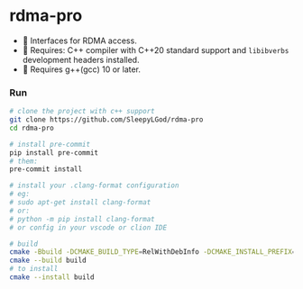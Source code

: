 # rdma-pro

+ 🌃 Interfaces for RDMA access.
+ 🌃 Requires: C++ compiler with C++20 standard support and `libibverbs` development headers installed.
+ 🌃 Requires g++(gcc) 10 or later.

### Run

```bash
# clone the project with c++ support
git clone https://github.com/SleepyLGod/rdma-pro
cd rdma-pro

# install pre-commit
pip install pre-commit
# them:
pre-commit install

# install your .clang-format configuration
# eg:
# sudo apt-get install clang-format
# or:
# python -m pip install clang-format
# or config in your vscode or clion IDE

# build
cmake -Bbuild -DCMAKE_BUILD_TYPE=RelWithDebInfo -DCMAKE_INSTALL_PREFIX=$INSTALL_DIR .
cmake --build build
# to install
cmake --install build
```
 